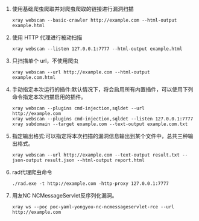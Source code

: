 1. 使用基础爬虫爬取并对爬虫爬取的链接进行漏洞扫描

   ```
   xray webscan --basic-crawler http://example.com --html-output example.html
   ```

2. 使用 HTTP 代理进行被动扫描

   ```
   xray webscan --listen 127.0.0.1:7777 --html-output example.html
   ```

3. 只扫描单个 url，不使用爬虫

   ```
   xray webscan --url http://example.com --html-output example.com.html
   ```

4. 手动指定本次运行的插件:默认情况下，将会启用所有内置插件，可以使用下列命令指定本次扫描启用的插件。

   ```
   xray webscan --plugins cmd-injection,sqldet --url http://example.com
   xray webscan --plugins cmd-injection,sqldet --listen 127.0.0.1:7777
   xray subdomain --target example.com --text-output example.com.txt
   ```

5. 指定输出格式:可以指定将本次扫描的漏洞信息输出到某个文件中，总共三种输出格式。

   ```
   xray webscan --url http://example.com --text-output result.txt --json-output result.json --html-output report.html
   ```

6. rad代理爬虫命令

   ```
   ./rad.exe -t http://example.com -http-proxy 127.0.0.1:7777
   ```

7. 用友NC NCMessageServlet反序列化漏洞。

   ```
   xray ws --poc poc-yaml-yongyou-nc-ncmessageservlet-rce --url http://example.com
   ```

   

